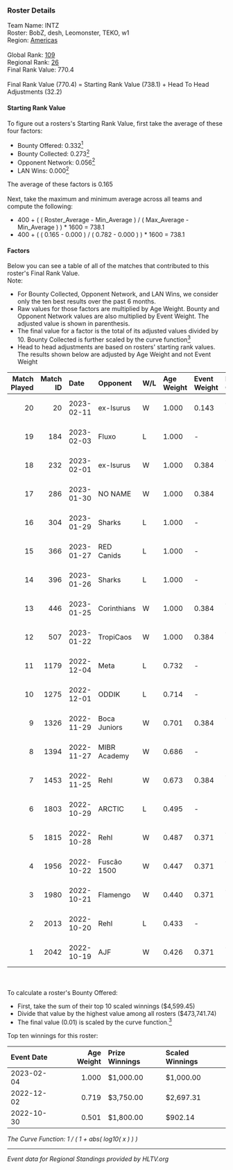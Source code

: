 ### Roster Details<br />
Team Name: INTZ<br />
Roster: BobZ, desh, Leomonster, TEKO, w1<br />
Region: [Americas]( ../standings_americas.md)<br />
<br />
Global Rank: [109](../standings_global.md)<br />
Regional Rank: [26]( ../standings_americas.md)<br />
Final Rank Value:  770.4<br />
<br />
Final Rank Value (770.4) = Starting Rank Value (738.1) + Head To Head Adjustments (32.2)<br />

#### Starting Rank Value<br />
To figure out a rosters's Starting Rank Value, first take the average of these four factors:<br />
- Bounty Offered: 0.332[<sup>1</sup>](#table2)
- Bounty Collected: 0.273[<sup>2</sup>](#table1)
- Opponent Network: 0.056[<sup>2</sup>](#table1)
- LAN Wins: 0.000[<sup>2</sup>](#table1)

The average of these factors is 0.165<br />
<br />
Next, take the maximum and minimum average across all teams and compute the following:<br />
- 400 + ( ( Roster_Average - Min_Average ) / ( Max_Average - Min_Average ) ) * 1600 = 738.1
- 400 + ( ( 0.165 - 0.000 ) / ( 0.782 - 0.000 ) ) * 1600 = 738.1


#### Factors<br />
Below you can see a table of all of the matches that contributed to this roster's Final Rank Value.<br />
Note:<br />

- For Bounty Collected, Opponent Network, and LAN Wins, we consider only the ten best results over the past 6 months.
- Raw values for those factors are multiplied by Age Weight. Bounty and Opponent Network values are also multiplied by Event Weight. The adjusted value is shown in parenthesis.
- The final value for a factor is the total of its adjusted values divided by 10. Bounty Collected is further scaled by the curve function[<sup>3</sup>](#curveFunction)
- Head to head adjustments are based on rosters' starting rank values. The results shown below are adjusted by Age Weight and not Event Weight
<span id="table1"></span><br />


| Match Played | Match ID | Date       | Opponent     | W/L | Age Weight | Event Weight | Bounty Collected | Opponent Network | LAN Wins  | H2H Adj. | Roster                           |
| -: | -: | :- | :- | :- | :- | :- | :- | :- | :- | -: | :- |
|           20 |       20 | 2023-02-11 | ex-Isurus    | W   | 1.000      | 0.143        | 0.013 (0.002)    | 0.171 (0.024)    | 0 (0.000) |    18.19 | BobZ, desh, Leomonster, TEKO, w1 |
|           19 |      184 | 2023-02-03 | Fluxo        | L   | 1.000      | -            | -                | -                | -         |    -8.46 | BobZ, desh, Leomonster, TEKO, w1 |
|           18 |      232 | 2023-02-01 | ex-Isurus    | W   | 1.000      | 0.384        | 0.013 (0.005)    | 0.171 (0.066)    | 0 (0.000) |    19.43 | BobZ, desh, Leomonster, TEKO, w1 |
|           17 |      286 | 2023-01-30 | NO NAME      | W   | 1.000      | 0.384        | -                | 0.083 (0.032)    | 0 (0.000) |     7.56 | BobZ, desh, Leomonster, TEKO, w1 |
|           16 |      304 | 2023-01-29 | Sharks       | L   | 1.000      | -            | -                | -                | -         |   -11.77 | BobZ, desh, Leomonster, TEKO, w1 |
|           15 |      366 | 2023-01-27 | RED Canids   | L   | 1.000      | -            | -                | -                | -         |   -17.21 | BobZ, desh, Leomonster, TEKO, w1 |
|           14 |      396 | 2023-01-26 | Sharks       | L   | 1.000      | -            | -                | -                | -         |   -13.38 | BobZ, desh, Leomonster, TEKO, w1 |
|           13 |      446 | 2023-01-25 | Corinthians  | W   | 1.000      | 0.384        | 0.014 (0.005)    | 0.430 (0.165)    | 0 (0.000) |    16.15 | BobZ, desh, Leomonster, TEKO, w1 |
|           12 |      507 | 2023-01-22 | TropiCaos    | W   | 1.000      | 0.384        | 0.014 (0.005)    | 0.222 (0.085)    | 0 (0.000) |    14.49 | BobZ, desh, Leomonster, TEKO, w1 |
|           11 |     1179 | 2022-12-04 | Meta         | L   | 0.732      | -            | -                | -                | -         |   -11.66 | BobZ, desh, Leomonster, TEKO, w1 |
|           10 |     1275 | 2022-12-01 | ODDIK        | L   | 0.714      | -            | -                | -                | -         |   -10.86 | BobZ, desh, Leomonster, TEKO, w1 |
|            9 |     1326 | 2022-11-29 | Boca Juniors | W   | 0.701      | 0.384        | 0.005 (0.001)    | 0.200 (0.054)    | 0 (0.000) |     9.12 | BobZ, desh, Leomonster, TEKO, w1 |
|            8 |     1394 | 2022-11-27 | MIBR Academy | W   | 0.686      | -            | -                | -                | 0 (0.000) |     4.37 | BobZ, desh, Leomonster, TEKO, w1 |
|            7 |     1453 | 2022-11-25 | Rehl         | W   | 0.673      | 0.384        | 0.001 (0.000)    | 0.118 (0.031)    | 0 (0.000) |     7.72 | BobZ, desh, Leomonster, TEKO, w1 |
|            6 |     1803 | 2022-10-29 | ARCTIC       | L   | 0.495      | -            | -                | -                | -         |    -5.28 | BobZ, desh, Leomonster, TEKO, w1 |
|            5 |     1815 | 2022-10-28 | Rehl         | W   | 0.487      | 0.371        | 0.001 (0.000)    | 0.118 (0.021)    | 0 (0.000) |     5.77 | BobZ, desh, Leomonster, TEKO, w1 |
|            4 |     1956 | 2022-10-22 | Fuscão 1500  | W   | 0.447      | 0.371        | 0.013 (0.002)    | 0.221 (0.037)    | 0 (0.000) |     7.77 | BobZ, desh, Leomonster, TEKO, w1 |
|            3 |     1980 | 2022-10-21 | Flamengo     | W   | 0.440      | 0.371        | 0.001 (0.000)    | 0.288 (0.047)    | -         |     5.95 | BobZ, desh, Leomonster, TEKO, w1 |
|            2 |     2013 | 2022-10-20 | Rehl         | L   | 0.433      | -            | -                | -                | -         |    -8.54 | BobZ, desh, Leomonster, TEKO, w1 |
|            1 |     2042 | 2022-10-19 | AJF          | W   | 0.426      | 0.371        | 0.000 (0.000)    | -                | -         |     2.85 | BobZ, desh, Leomonster, TEKO, w1 |

<br />
<span id="table2"></span><br />
To calculate a roster's Bounty Offered:<br />

- First, take the sum of their top 10 scaled winnings ($4,599.45)
- Divide that value by the highest value among all rosters ($473,741.74)
- The final value (0.01) is scaled by the curve function.[<sup>3</sup>](#curveFunction)

Top ten winnings for this roster:<br />

| Event Date | Age Weight | Prize Winnings | Scaled Winnings |
| :- | -: | :- | :- |
| 2023-02-04 |      1.000 | $1,000.00      | $1,000.00       |
| 2022-12-02 |      0.719 | $3,750.00      | $2,697.31       |
| 2022-10-30 |      0.501 | $1,800.00      | $902.14         |


<span id="curveFunction"></span>_The Curve Function: 1 / ( 1 + abs( log10( x ) ) )_<br />

---
_Event data for Regional Standings provided by HLTV.org_<br />
